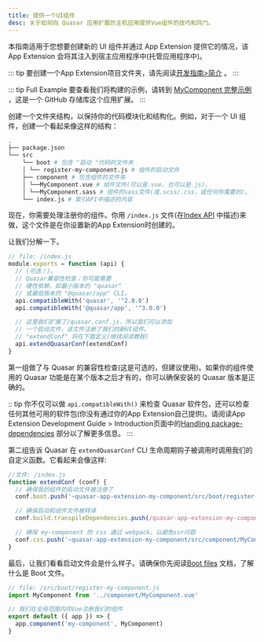 ```yaml
---
title: 提供一个UI组件
desc: 关于如何向 Quasar 应用扩展的主机应用提供Vue组件的技巧和窍门。
---
```


本指南适用于您想要创建新的 UI 组件并通过 App Extension 提供它的情况，该 App Extension 会将其注入到宿主应用程序中(托管应用程序中)。

::: tip
要创建一个App Extension项目文件夹，请先阅读[开发指南>简介](/app-extensions/development-guide/introduction) 。
:::

::: tip Full Example
要查看我们将构建的示例，请转到 [MyComponent 完整示例](https://github.com/quasarframework/app-extension-examples/tree/v2/my-component) ，这是一个 GitHub 存储库这个应用扩展。
:::

创建一个文件夹结构，以保持你的代码模块化和结构化。例如，对于一个 UI 组件，创建一个看起来像这样的结构：

```bash
.
├── package.json
└── src
    └── boot # 包含 "启动 "代码的文件夹
    │ └── register-my-component.js # 组件的启动文件
    ├── component # 包含组件的文件夹
    │ └──MyComponent.vue # 组件文件(可以是.vue，也可以是.js)。
    │ └──MyComponent.sass # 组件的sass文件(或.scss/.css，或任何你需要的)。
    └── index.js # 索引API中描述的内容
```

现在，你需要处理注册你的组件。你用 `/index.js` 文件(在[Index API](/app-extensions/development-guide/index-api) 中描述)来做，这个文件是在你设置新的App Extension时创建的。

让我们分解一下。

```js
// file: /index.js
module.exports = function (api) {
  // (可选！)。
  // Quasar兼容性检查；你可能需要
  // 硬性依赖，如最小版本的 "quasar"
  // 或最低版本的 "@quasar/app" CLI。
  api.compatibleWith('quasar', '^2.0.0')
  api.compatibleWith('@quasar/app', '^3.0.0')

  // 这里我们扩展了/quasar.conf.js，所以我们可以添加
  // 一个启动文件，该文件注册了我们的新UI组件。
  // "extendConf" 将在下面定义(继续阅读教程)
  api.extendQuasarConf(extendConf)
}
```

第一组做了与 Quasar 的兼容性检查(这是可选的，但建议使用)。如果你的组件使用的 Quasar 功能是在某个版本之后才有的，你可以确保安装的 Quasar 版本是正确的。

:: tip
你不仅可以做 `api.compatibleWith()` 来检查 Quasar 软件包，还可以检查任何其他可用的软件包(你没有通过你的App Extension自己提供)。请阅读App Extension Development Guide > Introduction页面中的[Handling package-dependencies](/app-extensions/development-guide/introduction#handling-package-dependencies) 部分以了解更多信息。
:::

第二组告诉 Quasar 在 `extendQuasarConf` CLI 生命周期钩子被调用时调用我们的自定义函数。它看起来会像这样:

```js
//文件: /index.js
function extendConf (conf) {
  // 确保我的组件的启动文件被注册了
  conf.boot.push('~quasar-app-extension-my-component/src/boot/register-my-component.js')

  // 确保启动和组件文件被转译
  conf.build.transpileDependencies.push(/quasar-app-extension-my-component[/\/]src/)

  // 确保 my-component 的 css 通过 webpack，以避免ssr问题
  conf.css.push('~quasar-app-extension-my-component/src/component/MyComponent.sass')
}
```

最后，让我们看看启动文件会是什么样子。请确保你先阅读[Boot files](/quasar-cli/boot-files) 文档，了解什么是 Boot 文件。

```js
// file: /src/boot/register-my-component.js
import MyComponent from '../component/MyComponent.vue'

// 我们在全局范围内向Vue注册我们的组件
export default ({ app }) => {
  app.component('my-component', MyComponent)
}
```
